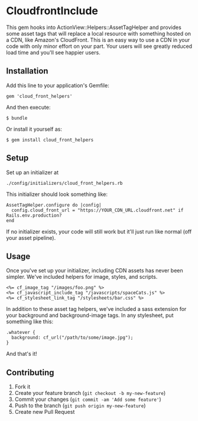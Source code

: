 # CloudfrontInclude

This gem hooks into ActionView::Helpers::AssetTagHelper and provides some asset tags that will replace a local resource with something hosted on a CDN, like Amazon's CloudFront. This is an easy way to use a CDN in your code with only minor effort on your part. Your users will see greatly reduced load time and you'll see happier users.

## Installation

Add this line to your application's Gemfile:

    gem 'cloud_front_helpers'

And then execute:

    $ bundle

Or install it yourself as:

    $ gem install cloud_front_helpers

## Setup

Set up an initializer at

    ./config/initializers/cloud_front_helpers.rb

This initializer should look something like:

    AssetTagHelper.configure do |config|
      config.cloud_front_url = "https://YOUR_CDN_URL.cloudfront.net" if Rails.env.production?
    end

If no initializer exists, your code will still work but it'll just run like normal (off your asset pipeline).

## Usage

Once you've set up your initializer, including CDN assets has never been simpler. We've included helpers for image, styles, and scripts.
    
    <%= cf_image_tag "/images/foo.png" %>
    <%= cf_javascript_include_tag "/javascripts/spaceCats.js" %>
    <%= cf_stylesheet_link_tag "/stylesheets/bar.css" %>

In addition to these asset tag helpers, we've included a sass extension for your background and background-image tags. In any stylesheet, put something like this: 
    
    .whatever {
      background: cf_url("/path/to/some/image.jpg");
    }

And that's it! 

## Contributing

1. Fork it
2. Create your feature branch (`git checkout -b my-new-feature`)
3. Commit your changes (`git commit -am 'Add some feature'`)
4. Push to the branch (`git push origin my-new-feature`)
5. Create new Pull Request
